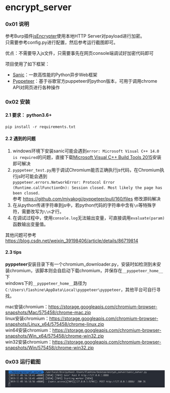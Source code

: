 # encrypt_server
### 0x01 说明
参考Burp插件[jsEncrypter](https://github.com/c0ny1/jsEncrypter)使用本地HTTP Server对payload进行加密。  
只需要参考config.py进行配置，然后参考运行截图即可。

优点：不需要导入js文件，只需要事先在网页console端调试好加密代码即可

项目使用了如下框架：
- [Sanic](https://sanic.readthedocs.io/en/latest/)：一款高性能的Python异步Web框架
- [Pyppeteer](https://miyakogi.github.io/pyppeteer/)：基于谷歌官方puppeteer的python版本，可用于调用chrome API对网页进行各种操作

### 0x02 安装
#### 2.1 要求： python3.6+

```
pip install -r requirements.txt
```
#### 2.2 遇到的问题
1. windows环境下安装sanic可能会遇到`error: Microsoft Visual C++ 14.0 is required`的问题，直接下载[Microsoft Visual C++ Build Tools 2015](http://go.microsoft.com/fwlink/?LinkId=691126)安装即可解决
2. `pyppeteer_test.py`用于调试Chromium能否正确执行js代码，在Chromium执行js时可能会遇到  
`pyppeteer.errors.NetworkError: Protocol Error (Runtime.callFunctionOn): Session closed. Most likely the page has been closed.`  
参考 https://github.com/miyakogi/pyppeteer/pull/160/files 修改源码解决  
3. 在从python传递字符串到js中，若python代码的字符串中含有`\n`等特殊字符，需要改写为`\\n`才行。
4. 在调试过程中，使用`console.log`无法输出变量，可直接调用`evaluate(param)`函数输出变量值。

其他问题可参考 https://blog.csdn.net/weixin_39198406/article/details/86719814

#### 2.3 tips
**pyppeteer**安装目录下有一个chromium_downloader.py，安装时如检测到未安装chromium，该脚本则会自启动下载chromium，并保存在`__pyppeteer_home__`下  
windows下的`__pyppeteer_home__`路径为`C:\Users\f1ashine\AppData\Local\pyppeteer\pyppeteer`，其他平台可自行寻找。  

mac安装chromium：https://storage.googleapis.com/chromium-browser-snapshots/Mac/575458/chrome-mac.zip  
linux安装chromium：https://storage.googleapis.com/chromium-browser-snapshots/Linux_x64/575458/chrome-linux.zip  
win64安装chromium：https://storage.googleapis.com/chromium-browser-snapshots/Win_x64/575458/chrome-win32.zip  
win32安装chromium：https://storage.googleapis.com/chromium-browser-snapshots/Win/575458/chrome-win32.zip


### 0x03 运行截图
![运行截图](https://github.com/f1ashine/encrypt_server/blob/master/screenshot.jpg)
